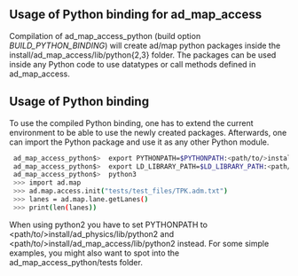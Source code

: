 ## Usage of Python binding for ad_map_access

Compilation of ad_map_access_python (build option *BUILD_PYTHON_BINDING*)
will create ad/map python packages inside the install/ad_map_access/lib/python{2,3} folder.
The packages can be used inside any Python code to use
datatypes or call methods defined in ad_map_access.

## Usage of Python binding
To use the compiled Python binding, one has to extend the current environment
to be able to use the newly created packages. Afterwards, one can import the
Python package and use it as any other Python module.
```bash
 ad_map_access_python$>  export PYTHONPATH=$PYTHONPATH:<path/to/>install/ad_physics/lib/python3:<path/to/>install/ad_map_access/lib/python3
 ad_map_access_python$>  export LD_LIBRARY_PATH=$LD_LIBRARY_PATH:<path/to/>install/ad_map_access/lib:<path/to/>install/ad_map_opendrive_reader/lib:<path/to/>install/ad_physics/lib
 ad_map_access_python$>  python3
 >>> import ad.map
 >>> ad.map.access.init("tests/test_files/TPK.adm.txt")
 >>> lanes = ad.map.lane.getLanes()
 >>> print(len(lanes))
```

When using python2 you have to set PYTHONPATH to <path/to/>install/ad_physics/lib/python2 and <path/to/>install/ad_map_access/lib/python2 instead.
For some simple examples, you might also want to spot into the ad_map_access_python/tests folder.
